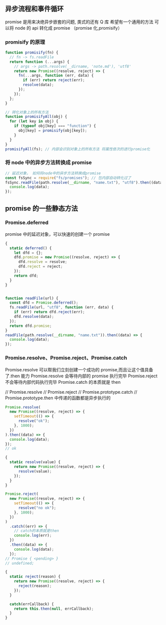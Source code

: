 ## 异步流程和事件循环

promise 是用来决绝异步嵌套的问题, 类式的还有 Q 库
希望有一个通用的方法 可以将 node 的 api 转化成 promise （promise 化,promisify）

### promisify 的原理

```js
function promisify(fn) {
  // fn -> fs.readFile
  return function (...args) {
    // args -> path.resolve(__dirname, 'note.md'), 'utf8'
    return new Promise((resolve, reject) => {
      fn(...args, function (err, data) {
        if (err) return reject(err);
        resolve(data);
      });
    });
  };
}

// 转化对象上的所有方法
function promisifyAll(obj) {
  for (let key in obj) {
    if (typeof obj[key] === "function") {
      obj[key] = promisify(obj[key]);
    }
  }
}
promisifyAll(fs); // 内部会识别对象上的所有方法 将属性依次的进行promise化
```

### 将 node 中的异步方法转换成 promise

```js
// 延迟对象， 如何将node中的异步方法转换成promise
const fsSync = require("fs/promises"); // 包内部自动转化过了
fsSync.readFile(path.resolve(__dirname, "name.txt"), "utf8").then((data) => {
  console.log(data);
});
```

## promise 的一些静态方法

### Promise.deferred

promise 中的延迟对象，可以快速的创建一个 promise

```js
{
  static deferred() {
    let dfd = {};
    dfd.promise = new Promise((resolve, reject) => {
      dfd.resolve = resolve;
      dfd.reject = reject;
    });
    return dfd;
  }
}


function readFile(url) {
  const dfd = Promise.deferred();
  fs.readFile(url, "utf8", function (err, data) {
    if (err) return dfd.reject(err);
    dfd.resolve(data);
  });
  return dfd.promise;
}
readFile(path.resolve(__dirname, "name.txt")).then((data) => {
  console.log(data);
});
```

### Promise.resolve、Promise.reject、Promise.catch

Promise.resolve 可以帮我们立刻创建一个成功的 promise,而且让这个值具备了.then 能力
Promise.resolve 会等待内部的 promise 执行完毕
Promise.reject 不会等待内部代码执行完毕
Promise.catch 的本质就是 then

// Promise.resolve
// Promise.reject
// Promise.prototype.catch
// Promise.prototype.then 中传递的函数都是异步执行的

```js
Promise.resolve(
  new Promise((resolve, reject) => {
    setTimeout(() => {
      resolve("ok");
    }, 1000);
  })
).then((data) => {
  console.log(data);
});
// ok

{
  static resolve(value) {
    return new Promise((resolve, reject) => {
      resolve(value);
    });
  }
}
```

```js
Promise.reject(
  new Promise((resolve, reject) => {
    setTimeout(() => {
      resolve("no ok");
    }, 1000);
  })
)
  .catch((err) => {
    // catch的本质就是then
    console.log(err);
  })
  .then((data) => {
    console.log(data);
  });
// Promise { <pending> }
// undefined;

{
  static reject(reason) {
    return new Promise((resolve, reject) => {
      reject(reason);
    });
  }

  catch(errCallback) {
    return this.then(null, errCallback);
  }
}
```
